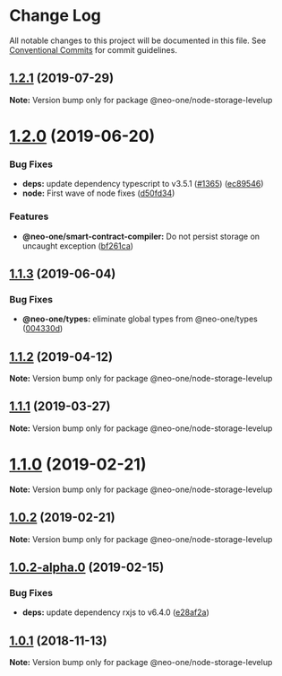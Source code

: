 # Change Log

All notable changes to this project will be documented in this file.
See [Conventional Commits](https://conventionalcommits.org) for commit guidelines.

## [1.2.1](https://github.com/neo-one-suite/neo-one/compare/@neo-one/node-storage-levelup@1.2.0...@neo-one/node-storage-levelup@1.2.1) (2019-07-29)

**Note:** Version bump only for package @neo-one/node-storage-levelup





# [1.2.0](https://github.com/neo-one-suite/neo-one/compare/@neo-one/node-storage-levelup@1.1.3...@neo-one/node-storage-levelup@1.2.0) (2019-06-20)


### Bug Fixes

* **deps:** update dependency typescript to v3.5.1 ([#1365](https://github.com/neo-one-suite/neo-one/issues/1365)) ([ec89546](https://github.com/neo-one-suite/neo-one/commit/ec89546))
* **node:** First wave of node fixes ([d50fd34](https://github.com/neo-one-suite/neo-one/commit/d50fd34))


### Features

* **@neo-one/smart-contract-compiler:** Do not persist storage on uncaught exception ([bf261ca](https://github.com/neo-one-suite/neo-one/commit/bf261ca))





## [1.1.3](https://github.com/neo-one-suite/neo-one/compare/@neo-one/node-storage-levelup@1.1.2...@neo-one/node-storage-levelup@1.1.3) (2019-06-04)


### Bug Fixes

* **@neo-one/types:** eliminate global types from @neo-one/types ([004330d](https://github.com/neo-one-suite/neo-one/commit/004330d))





## [1.1.2](https://github.com/neo-one-suite/neo-one/compare/@neo-one/node-storage-levelup@1.1.1...@neo-one/node-storage-levelup@1.1.2) (2019-04-12)

**Note:** Version bump only for package @neo-one/node-storage-levelup





## [1.1.1](https://github.com/neo-one-suite/neo-one/compare/@neo-one/node-storage-levelup@1.1.0...@neo-one/node-storage-levelup@1.1.1) (2019-03-27)

**Note:** Version bump only for package @neo-one/node-storage-levelup





# [1.1.0](https://github.com/neo-one-suite/neo-one/compare/@neo-one/node-storage-levelup@1.0.2...@neo-one/node-storage-levelup@1.1.0) (2019-02-21)

**Note:** Version bump only for package @neo-one/node-storage-levelup





## [1.0.2](https://github.com/neo-one-suite/neo-one/compare/@neo-one/node-storage-levelup@1.0.2-alpha.0...@neo-one/node-storage-levelup@1.0.2) (2019-02-21)

**Note:** Version bump only for package @neo-one/node-storage-levelup





## [1.0.2-alpha.0](https://github.com/neo-one-suite/neo-one/compare/@neo-one/node-storage-levelup@1.0.1...@neo-one/node-storage-levelup@1.0.2-alpha.0) (2019-02-15)


### Bug Fixes

* **deps:** update dependency rxjs to v6.4.0 ([e28af2a](https://github.com/neo-one-suite/neo-one/commit/e28af2a))





## [1.0.1](https://github.com/neo-one-suite/neo-one/compare/@neo-one/node-storage-levelup@1.0.0...@neo-one/node-storage-levelup@1.0.1) (2018-11-13)

**Note:** Version bump only for package @neo-one/node-storage-levelup
